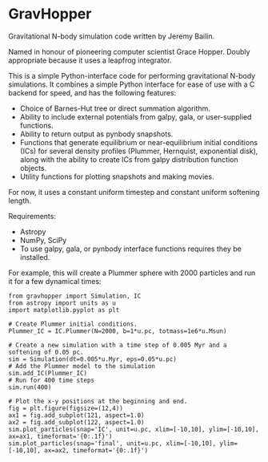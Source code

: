 # GravHopper

Gravitational N-body simulation code written by Jeremy Bailin.

Named in honour of pioneering computer scientist Grace Hopper. Doubly appropriate
because it uses a leapfrog integrator.

This is a simple Python-interface code for performing gravitational N-body simulations. It combines a simple Python interface for ease of use with a C backend for speed, and has the following features:
 - Choice of Barnes-Hut tree or direct summation algorithm.
 - Ability to include external potentials from galpy, gala, or user-supplied functions.
 - Ability to return output as pynbody snapshots.
 - Functions that generate equilibrium or near-equilibrium initial conditions (ICs) for several density profiles (Plummer, Hernquist, exponential disk), along with the ability to create ICs from galpy distribution function objects.
 - Utility functions for plotting snapshots and making movies.
 
For now, it uses a constant uniform timestep and constant uniform softening length.

Requirements:
 - Astropy
 - NumPy, SciPy
 - To use galpy, gala, or pynbody interface functions requires they be installed.

For example, this will create a Plummer sphere with 2000 particles and run it for a few dynamical times:

    from gravhopper import Simulation, IC
    from astropy import units as u
    import matplotlib.pyplot as plt
    
    # Create Plummer initial conditions.
    Plummer_IC = IC.Plummer(N=2000, b=1*u.pc, totmass=1e6*u.Msun)
    
    # Create a new simulation with a time step of 0.005 Myr and a softening of 0.05 pc.
    sim = Simulation(dt=0.005*u.Myr, eps=0.05*u.pc)
    # Add the Plummer model to the simulation
    sim.add_IC(Plummer_IC)
    # Run for 400 time steps
    sim.run(400)
    
    # Plot the x-y positions at the beginning and end.
    fig = plt.figure(figsize=(12,4))
    ax1 = fig.add_subplot(121, aspect=1.0)
    ax2 = fig.add_subplot(122, aspect=1.0)
    sim.plot_particles(snap='IC', unit=u.pc, xlim=[-10,10], ylim=[-10,10], ax=ax1, timeformat='{0:.1f}')
    sim.plot_particles(snap='final', unit=u.pc, xlim=[-10,10], ylim=[-10,10], ax=ax2, timeformat='{0:.1f}')
